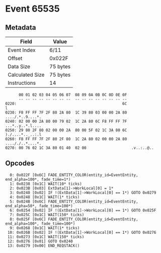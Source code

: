 # Event 65535

## Metadata

| Field           | Value    |
|-----------------|----------|
| Event Index     | 6/11     |
| Offset          | 0x022F   |
| Data Size       | 75 bytes |
| Calculated Size | 75 bytes |
| Instructions    | 14       |

```
      00 01 02 03 04 05 06 07  08 09 0A 0B 0C 0D 0E 0F
      -- -- -- -- -- -- -- --  -- -- -- -- -- -- -- --
0220:                                               6C                 l
0230: F8 FF FF 7F 2F 80 2A 80  1C 39 80 03 00 00 2A 80  ..../.*..9....*.
0240: 02 00 00 2A 80 00 79 02  1C 2A 80 6C F8 FF FF 7F  ...*..y..*.l....
0250: 29 80 2F 80 02 00 00 2A  80 00 5F 02 1C 3A 80 6C  )./....*.._..:.l
0260: F8 FF FF 7F 2F 80 2F 80  1C 2A 80 02 00 00 2A 80  ...././..*....*.
0270: 00 76 02 1C 3A 80 01 40  02 00                    .v..:..@..      
```

## Opcodes

```
  0: 0x022F [0x6C] FADE_ENTITY_COLOR(entity_id=EventEntity, end_alpha=100*, fade_time=1*)
  1: 0x0238 [0x1C] WAIT(10* ticks)
  2: 0x023B [0x03] ExtData[1]->WorkLocal[0] = 1*
  3: 0x0240 [0x02] IF !(ExtData[1]->WorkLocal[0] == 1*) GOTO 0x0279
  4: 0x0248 [0x1C] WAIT(1* ticks)
  5: 0x024B [0x6C] FADE_ENTITY_COLOR(entity_id=EventEntity, end_alpha=50*, fade_time=100*)
  6: 0x0254 [0x02] IF !(ExtData[1]->WorkLocal[0] == 1*) GOTO 0x025F
  7: 0x025C [0x1C] WAIT(150* ticks)
  8: 0x025F [0x6C] FADE_ENTITY_COLOR(entity_id=EventEntity, end_alpha=100*, fade_time=100*)
  9: 0x0268 [0x1C] WAIT(1* ticks)
 10: 0x026B [0x02] IF !(ExtData[1]->WorkLocal[0] == 1*) GOTO 0x0276
 11: 0x0273 [0x1C] WAIT(150* ticks)
 12: 0x0276 [0x01] GOTO 0x0240
 13: 0x0279 [0x00] END_REQSTACK()
```
